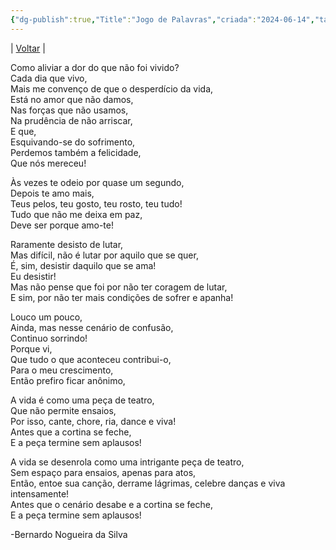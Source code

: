 ```yaml
---
{"dg-publish":true,"Title":"Jogo de Palavras","criada":"2024-06-14","tags":["pessoal/poesias"],"permalink":"/1.Minha Vida/Jogo de Palavras/","dgPassFrontmatter":true}
---
```


| [Voltar](index) |

Como aliviar a dor do que não foi vivido?  
Cada dia que vivo,  
Mais me convenço de que o desperdício da vida,  
Está no amor que não damos,  
Nas forças que não usamos,  
Na prudência de não arriscar,  
E que,  
Esquivando-se do sofrimento,  
Perdemos também a felicidade,  
Que nós mereceu!  
  
Às vezes te odeio por quase um segundo,  
Depois te amo mais,  
Teus pelos, teu gosto, teu rosto, teu tudo!  
Tudo que não me deixa em paz,  
Deve ser porque amo-te!  
  
Raramente desisto de lutar,  
Mas difícil, não é lutar por aquilo que se quer,  
É, sim, desistir daquilo que se ama!  
Eu desistir!  
Mas não pense que foi por não ter coragem de lutar,  
E sim, por não ter mais condições de sofrer e apanha!  
  
Louco um pouco,  
Ainda, mas nesse cenário de confusão,  
Continuo sorrindo!  
Porque vi,  
Que tudo o que aconteceu contribui-o,  
Para o meu crescimento,  
Então prefiro ficar anônimo,  
  
A vida é como uma peça de teatro,  
Que não permite ensaios,  
Por isso, cante, chore, ria, dance e viva!  
Antes que a cortina se feche,  
E a peça termine sem aplausos!  
  
A vida se desenrola como uma intrigante peça de teatro,  
Sem espaço para ensaios, apenas para atos,  
Então, entoe sua canção, derrame lágrimas, celebre danças e viva intensamente!  
Antes que o cenário desabe e a cortina se feche,  
E a peça termine sem aplausos!  
  
-Bernardo Nogueira da Silva